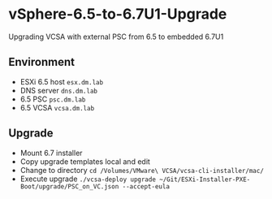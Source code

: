 # vSphere-6.5-to-6.7U1-Upgrade

Upgrading VCSA with external PSC from 6.5 to embedded 6.7U1

## Environment

* ESXi 6.5 host `esx.dm.lab`
* DNS server `dns.dm.lab`
* 6.5 PSC `psc.dm.lab`
* 6.5 VCSA `vcsa.dm.lab`

## Upgrade

* Mount 6.7 installer
* Copy upgrade templates local and edit
* Change to directory `cd /Volumes/VMware\ VCSA/vcsa-cli-installer/mac/`
* Execute upgrade `./vcsa-deploy upgrade ~/Git/ESXi-Installer-PXE-Boot/upgrade/PSC_on_VC.json --accept-eula`
